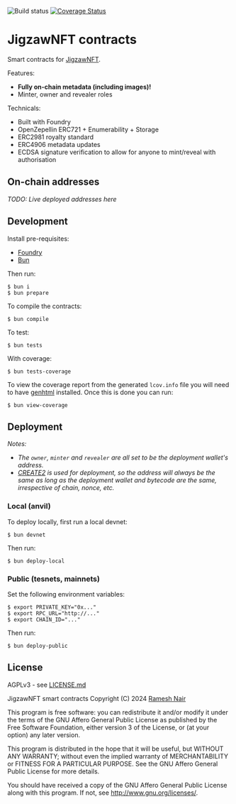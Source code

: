 ![Build status](https://github.com/JigzawNFT/contracts/actions/workflows/ci.yml/badge.svg?branch=master)
[![Coverage Status](https://coveralls.io/repos/github/JigzawNFT/contracts/badge.svg?t=wvNXqi)](https://coveralls.io/github/JigzawNFT/contracts)

# JigzawNFT contracts

Smart contracts for [JigzawNFT](https://jigzaw.xyz).

Features:

* **Fully on-chain metadata (including images)!**
* Minter, owner and revealer roles

Technicals:

* Built with Foundry
* OpenZepellin ERC721 + Enumerability + Storage
* ERC2981 royalty standard
* ERC4906 metadata updates
* ECDSA signature verification to allow for anyone to mint/reveal with authorisation

## On-chain addresses

_TODO: Live deployed addresses here_

## Development

Install pre-requisites:

* [Foundry](https://book.getfoundry.sh/)
* [Bun](https://bun.sh/)

Then run:

```shell
$ bun i
$ bun prepare
```

To compile the contracts:

```shell
$ bun compile
```

To test:

```shell
$ bun tests
```

With coverage:

```shell
$ bun tests-coverage
```

To view the coverage report from the generated `lcov.info` file you will need to have [genhtml](https://command-not-found.com/genhtml) installed. Once this is done you can run:

```shell
$ bun view-coverage
```


## Deployment

_Notes:_

* _The `owner`, `minter` and `revealer` are all set to be the deployment wallet's address._
* _[CREATE2](https://book.getfoundry.sh/tutorials/create2-tutorial) is used for deployment, so the address will always be the same as long as the deployment wallet and bytecode are the same, irrespective of chain, nonce, etc._

### Local (anvil)

To deploy locally, first run a local devnet:

```shell
$ bun devnet
```

Then run:

```shell
$ bun deploy-local
```

### Public (tesnets, mainnets)

Set the following environment variables:

```shell
$ export PRIVATE_KEY="0x..."
$ export RPC_URL="http://..."
$ export CHAIN_ID="..."
```

Then run:

```shell
$ bun deploy-public
```

## License

AGPLv3 - see [LICENSE.md](LICENSE.md)

JigzawNFT smart contracts
Copyright (C) 2024  [Ramesh Nair](https://hiddentao.com)

This program is free software: you can redistribute it and/or modify
it under the terms of the GNU Affero General Public License as published by
the Free Software Foundation, either version 3 of the License, or
(at your option) any later version.

This program is distributed in the hope that it will be useful,
but WITHOUT ANY WARRANTY; without even the implied warranty of
MERCHANTABILITY or FITNESS FOR A PARTICULAR PURPOSE.  See the
GNU Affero General Public License for more details.

You should have received a copy of the GNU Affero General Public License
along with this program.  If not, see <http://www.gnu.org/licenses/>.
